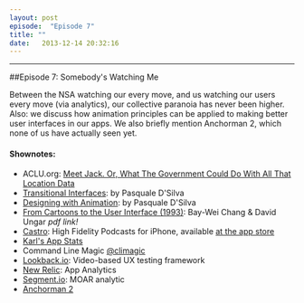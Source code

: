 ```yaml
---
layout: post
episode:  "Episode 7"
title: ""
date:   2013-12-14 20:32:16
---
```


----

##Episode 7: Somebody's Watching Me

Between the NSA watching our every move, and us watching our users every move (via analytics), our collective paranoia has never been higher. Also: we discuss how animation principles can be applied to making better user interfaces in our apps. We also briefly mention Anchorman 2, which none of us have actually seen yet.

#### Shownotes:

 * ACLU.org: [Meet Jack. Or, What The Government Could Do With All That Location Data](https://www.aclu.org/meet-jack-or-what-government-could-do-all-location-data)
 * [Transitional Interfaces](https://medium.com/design-ux/926eb80d64e3): by Pasquale D'Silva
 * [Designing with Animation](https://www.youtube.com/watch?v=TMe0WnkF1Lc&featu): by Pasquale D'Silva
 * [From Cartoons to the User Interface (1993)](http://selflanguage.org/_static/published/animation.pdf): Bay-Wei Chang & David Ungar *pdf link!*
 * [Castro](http://castro.fm): High Fidelity Podcasts for iPhone, available [at the app store](https://itunes.apple.com/us/app/castro-high-fidelity-podcasts/id723142770)
 * [Karl's App Stats](http://karlmonaghan.com/app-stats/stats.html)
 * Command Line Magic [@climagic](http://twitter.com/climagic)
 * [Lookback.io](http://lookback.io): Video-based UX testing framework
 * [New Relic](http://newrelic.com): App Analytics
 * [Segment.io](https://segment.io): MOAR analytic
 * [Anchorman 2](http://www.anchormanmovie.com)
